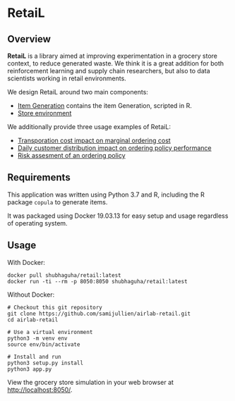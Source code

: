 # RetaiL

## Overview

__RetaiL__ is a library aimed at improving experimentation in a grocery store context, to reduce generated waste. We think it is a great addition for both reinforcement learning and supply chain researchers, but also to data scientists working in retail environments.

We design RetaiL around two main components: 

 * [Item Generation](https://github.com/samijullien/airlab-retail/tree/master/retail/item_generation) contains the item Generation, scripted in R.
 * [Store environment](https://github.com/samijullien/airlab-retail/tree/master/retail/retail.py) 

We additionally provide three usage examples of RetaiL:

 * [Transporation cost impact on marginal ordering cost](Transportation_cost.ipynb)
 * [Daily customer distribution impact on ordering policy performance](Intraday_dist_impact.ipynb)
 * [Risk assesment of an ordering policy](cvar_computation.ipynb)

## Requirements

This application was written using Python 3.7 and R, including the R package `copula` to generate items.

It was packaged using Docker 19.03.13 for easy setup and usage regardless of operating system.

## Usage

With Docker:

	docker pull shubhaguha/retail:latest
	docker run -ti --rm -p 8050:8050 shubhaguha/retail:latest

Without Docker:

	# Checkout this git repository
	git clone https://github.com/samijullien/airlab-retail.git
	cd airlab-retail

	# Use a virtual environment
	python3 -m venv env
	source env/bin/activate

	# Install and run
	python3 setup.py install
	python3 app.py

View the grocery store simulation in your web browser at <http://localhost:8050/>.
